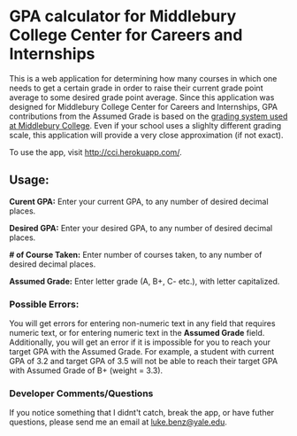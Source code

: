 # GPA calculator for Middlebury College Center for Careers and Internships
This is a web application for determining how many courses in which one needs to get a certain grade in order to raise their current grade point average to some desired grade point average. Since this application was designed for Middlebury College Center for Careers and Internships, GPA contributions from the Assumed Grade is based on the [grading system used at Middlebury College](http://www.middlebury.edu/about/handbook/academics/Grades_and_Records). Even if your school uses a slighlty different grading scale, this application will provide a very close approximation (if not exact).

To use the app, visit http://cci.herokuapp.com/.

## Usage:
__Curent GPA:__ Enter your current GPA, to any number of desired decimal places.

__Desired GPA:__ Enter your desired GPA, to any number of desired decimal places.

__# of Course Taken:__ Enter number of courses taken, to any number of desired decimal places.

__Assumed Grade:__ Enter letter grade (A, B+, C- etc.), with letter capitalized. 

### Possible Errors:
You will get errors for entering non-numeric text in any field that requires numeric text, or for entering numeric text in the __Assumed Grade__ field. Additionally, you will get an error if it is impossible for you to reach your target GPA with the Assumed Grade. For example, a student with current GPA of 3.2 and target GPA of 3.5 will not be able to reach their target GPA with Assumed Grade of B+ (weight = 3.3).


### Developer Comments/Questions
If you notice something that I didnt't catch, break the app, or have futher questions, please send me an email at luke.benz@yale.edu.
